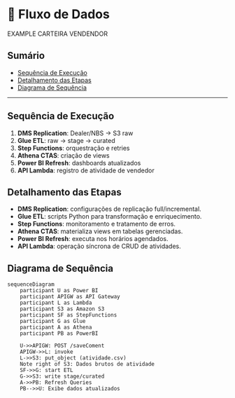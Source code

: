 # 🔄 Fluxo de Dados
EXAMPLE CARTEIRA VENDENDOR
## Sumário
- [Sequência de Execução](#sequência-de-execução)  
- [Detalhamento das Etapas](#detalhamento-das-etapas)  
- [Diagrama de Sequência](#diagrama-de-sequência)

---

## Sequência de Execução

1. **DMS Replication**: Dealer/NBS → S3 raw  
2. **Glue ETL**: raw → stage → curated  
3. **Step Functions**: orquestração e retries  
4. **Athena CTAS**: criação de views  
5. **Power BI Refresh**: dashboards atualizados  
6. **API Lambda**: registro de atividade de vendedor

## Detalhamento das Etapas

- **DMS Replication**: configurações de replicação full/incremental.  
- **Glue ETL**: scripts Python para transformação e enriquecimento.  
- **Step Functions**: monitoramento e tratamento de erros.  
- **Athena CTAS**: materializa views em tabelas gerenciadas.  
- **Power BI Refresh**: executa nos horários agendados.  
- **API Lambda**: operação síncrona de CRUD de atividades.

## Diagrama de Sequência

```mermaid 
sequenceDiagram
    participant U as Power BI
    participant APIGW as API Gateway
    participant L as Lambda
    participant S3 as Amazon S3
    participant SF as StepFunctions
    participant G as Glue
    participant A as Athena
    participant PB as PowerBI

    U->>APIGW: POST /saveComent
    APIGW->>L: invoke
    L->>S3: put_object (atividade.csv)
    Note right of S3: Dados brutos de atividade
    SF->>G: start ETL
    G->>S3: write stage/curated
    A->>PB: Refresh Queries
    PB-->>U: Exibe dados atualizados
```
